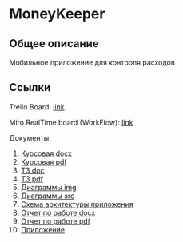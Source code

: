 # MoneyKeeper
## Общее описание
Мобильное приложение для контроля расходов
## Ссылки
Trello Board: [link](https://trello.com/b/ymq1o1vV)

Miro RealTime board (WorkFlow): [link](https://realtimeboard.com/app/board/o9J_kxmUL8Q=/)

Документы:
1. [Курсовая docx](./Documents/MoneyKeeper.docx)
2. [Курсовая pdf](./Documents/MoneyKeeper.pdf)
3. [ТЗ doc](./Documents/TZ.doc)
4. [ТЗ pdf](./Documents/TZ.pdf)
5. [Диаграммы img](./Diagrams/img/)
6. [Диаграммы src](./Diagrams/src/)
7. [Схема архитектуры приложения](./Diagrams/img/Architecture.png)
8. [Отчет по работе docx](./Documents/Otchet_po_rabote.docx)
9. [Отчет по работе pdf](./Documents/Otchet_po_rabote.pdf)
10. [Приложение](./MoneyKeeper/)
